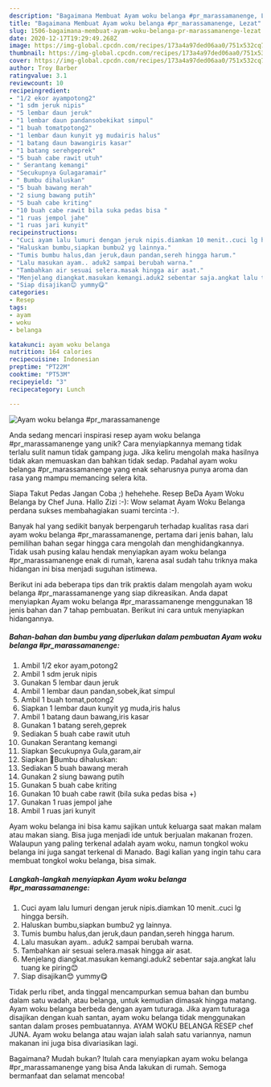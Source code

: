 ```yaml
---
description: "Bagaimana Membuat Ayam woku belanga #pr_marassamanenge, Lezat"
title: "Bagaimana Membuat Ayam woku belanga #pr_marassamanenge, Lezat"
slug: 1506-bagaimana-membuat-ayam-woku-belanga-pr-marassamanenge-lezat
date: 2020-12-17T19:29:49.268Z
image: https://img-global.cpcdn.com/recipes/173a4a97ded06aa0/751x532cq70/ayam-woku-belanga-pr_marassamanenge-foto-resep-utama.jpg
thumbnail: https://img-global.cpcdn.com/recipes/173a4a97ded06aa0/751x532cq70/ayam-woku-belanga-pr_marassamanenge-foto-resep-utama.jpg
cover: https://img-global.cpcdn.com/recipes/173a4a97ded06aa0/751x532cq70/ayam-woku-belanga-pr_marassamanenge-foto-resep-utama.jpg
author: Troy Barber
ratingvalue: 3.1
reviewcount: 10
recipeingredient:
- "1/2 ekor ayampotong2"
- "1 sdm jeruk nipis"
- "5 lembar daun jeruk"
- "1 lembar daun pandansobekikat simpul"
- "1 buah tomatpotong2"
- "1 lembar daun kunyit yg mudairis halus"
- "1 batang daun bawangiris kasar"
- "1 batang serehgeprek"
- "5 buah cabe rawit utuh"
- " Serantang kemangi"
- "Secukupnya Gulagaramair"
- " Bumbu dihaluskan"
- "5 buah bawang merah"
- "2 siung bawang putih"
- "5 buah cabe kriting"
- "10 buah cabe rawit bila suka pedas bisa "
- "1 ruas jempol jahe"
- "1 ruas jari kunyit"
recipeinstructions:
- "Cuci ayam lalu lumuri dengan jeruk nipis.diamkan 10 menit..cuci lg hingga bersih."
- "Haluskan bumbu,siapkan bumbu2 yg lainnya."
- "Tumis bumbu halus,dan jeruk,daun pandan,sereh hingga harum."
- "Lalu masukan ayam.. aduk2 sampai berubah warna."
- "Tambahkan air sesuai selera.masak hingga air asat."
- "Menjelang diangkat.masukan kemangi.aduk2 sebentar saja.angkat lalu tuang ke piring😊"
- "Siap disajikan😊 yummy😋"
categories:
- Resep
tags:
- ayam
- woku
- belanga

katakunci: ayam woku belanga 
nutrition: 164 calories
recipecuisine: Indonesian
preptime: "PT22M"
cooktime: "PT53M"
recipeyield: "3"
recipecategory: Lunch

---
```



![Ayam woku belanga #pr_marassamanenge](https://img-global.cpcdn.com/recipes/173a4a97ded06aa0/751x532cq70/ayam-woku-belanga-pr_marassamanenge-foto-resep-utama.jpg)

Anda sedang mencari inspirasi resep ayam woku belanga #pr_marassamanenge yang unik? Cara menyiapkannya memang tidak terlalu sulit namun tidak gampang juga. Jika keliru mengolah maka hasilnya tidak akan memuaskan dan bahkan tidak sedap. Padahal ayam woku belanga #pr_marassamanenge yang enak seharusnya punya aroma dan rasa yang mampu memancing selera kita.

Siapa Takut Pedas Jangan Coba ;) hehehehe. Resep BeDa Ayam Woku Belanga by Chef Juna. Hallo Zizi :-): Wow selamat Ayam Woku Belanga perdana sukses membahagiakan suami tercinta :-).

Banyak hal yang sedikit banyak berpengaruh terhadap kualitas rasa dari ayam woku belanga #pr_marassamanenge, pertama dari jenis bahan, lalu pemilihan bahan segar hingga cara mengolah dan menghidangkannya. Tidak usah pusing kalau hendak menyiapkan ayam woku belanga #pr_marassamanenge enak di rumah, karena asal sudah tahu triknya maka hidangan ini bisa menjadi suguhan istimewa.


Berikut ini ada beberapa tips dan trik praktis dalam mengolah ayam woku belanga #pr_marassamanenge yang siap dikreasikan. Anda dapat menyiapkan Ayam woku belanga #pr_marassamanenge menggunakan 18 jenis bahan dan 7 tahap pembuatan. Berikut ini cara untuk menyiapkan hidangannya.

<!--inarticleads1-->

##### Bahan-bahan dan bumbu yang diperlukan dalam pembuatan Ayam woku belanga #pr_marassamanenge:

1. Ambil 1/2 ekor ayam,potong2
1. Ambil 1 sdm jeruk nipis
1. Gunakan 5 lembar daun jeruk
1. Ambil 1 lembar daun pandan,sobek,ikat simpul
1. Ambil 1 buah tomat,potong2
1. Siapkan 1 lembar daun kunyit yg muda,iris halus
1. Ambil 1 batang daun bawang,iris kasar
1. Gunakan 1 batang sereh,geprek
1. Sediakan 5 buah cabe rawit utuh
1. Gunakan  Serantang kemangi
1. Siapkan Secukupnya Gula,garam,air
1. Siapkan  🐝Bumbu dihaluskan:
1. Sediakan 5 buah bawang merah
1. Gunakan 2 siung bawang putih
1. Gunakan 5 buah cabe kriting
1. Gunakan 10 buah cabe rawit (bila suka pedas bisa +)
1. Gunakan 1 ruas jempol jahe
1. Ambil 1 ruas jari kunyit


Ayam woku belanga ini bisa kamu sajikan untuk keluarga saat makan malam atau makan siang. Bisa juga menjadi ide untuk berjualan makanan frozen. Walaupun yang paling terkenal adalah ayam woku, namun tongkol woku belanga ini juga sangat terkenal di Manado. Bagi kalian yang ingin tahu cara membuat tongkol woku belanga, bisa simak. 

<!--inarticleads2-->

##### Langkah-langkah menyiapkan Ayam woku belanga #pr_marassamanenge:

1. Cuci ayam lalu lumuri dengan jeruk nipis.diamkan 10 menit..cuci lg hingga bersih.
1. Haluskan bumbu,siapkan bumbu2 yg lainnya.
1. Tumis bumbu halus,dan jeruk,daun pandan,sereh hingga harum.
1. Lalu masukan ayam.. aduk2 sampai berubah warna.
1. Tambahkan air sesuai selera.masak hingga air asat.
1. Menjelang diangkat.masukan kemangi.aduk2 sebentar saja.angkat lalu tuang ke piring😊
1. Siap disajikan😊 yummy😋


Tidak perlu ribet, anda tinggal mencampurkan semua bahan dan bumbu dalam satu wadah, atau belanga, untuk kemudian dimasak hingga matang. Ayam woku belanga berbeda dengan ayam tuturaga. Jika ayam tuturaga disajikan dengan kuah santan, ayam woku belanga tidak menggunakan santan dalam proses pembuatannya. AYAM WOKU BELANGA RESEP chef JUNA. Ayam woku belanga atau wajan ialah salah satu variannya, namun makanan ini juga bisa divariasikan lagi. 

Bagaimana? Mudah bukan? Itulah cara menyiapkan ayam woku belanga #pr_marassamanenge yang bisa Anda lakukan di rumah. Semoga bermanfaat dan selamat mencoba!

